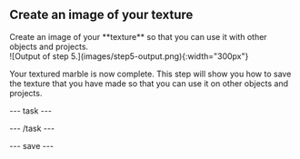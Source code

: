 ## Create an image of your texture

<div style="display: flex; flex-wrap: wrap">
<div style="flex-basis: 200px; flex-grow: 1; margin-right: 15px;">
Create an image of your **texture** so that you can use it with other objects and projects.
</div>
<div>
![Output of step 5.](images/step5-output.png){:width="300px"}
</div>
</div>

Your textured marble is now complete. This step will show you how to save the texture that you have made so that you can use it on other objects and projects.

--- task ---



--- /task ---

--- save ---